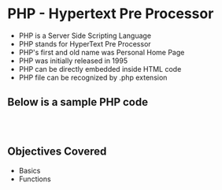 <h1>PHP - Hypertext Pre Processor</h1>

<ul>
	<li>PHP is a Server Side Scripting Language</li>
	<li>PHP stands for HyperText Pre Processor</li>
	<li>PHP's first and old name was Personal Home Page</li>
	<li>PHP was initially released in 1995</li>
	<li>PHP can be directly embedded inside HTML code</li>
	<li>PHP file can be recognized by .php extension</li>
</ul>


<h2>Below is a sample PHP code</h2>
<code>
<?php
	echo "This is my first PHP code snipt.";
?>
</code>

<h2>Objectives Covered</h2>
<ul>
	<li>Basics</li>
	<li>Functions</li>
</ul>